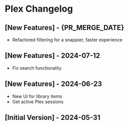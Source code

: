 # Plex Changelog

## [New Features] - {PR_MERGE_DATE}

 - Refactored filtering for a snappier, faster experience

## [New Features] - 2024-07-12

 - Fix search functionality

## [New Features] - 2024-06-23

- New UI for library items
- Get active Plex sessions

## [Initial Version] - 2024-05-31
